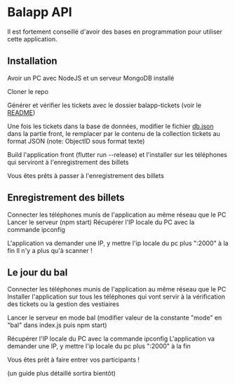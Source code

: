 # Balapp API
Il est fortement conseillé d'avoir des bases en programmation pour utiliser cette application.
## Installation
Avoir un PC avec NodeJS et un serveur MongoDB installé

Cloner le repo

Générer et vérifier les tickets avec le dossier balapp-tickets (voir le [README](https://github.com/MDL-Jules-Verne/balapp-api/blob/main/balapp-tickets/))

Une fois les tickets dans la base de données, modifier le fichier [db.json](https://github.com/MDL-Jules-Verne/balapp/blob/new/assets/db.json) dans la partie front, le remplacer par le contenu de la collection tickets au format JSON (note: ObjectID sous format texte)

Build l'application front (flutter run --release) et l'installer sur les téléphones qui serviront à l'enregistrement des billets

Vous êtes prêts à passer à l'enregistrement des billets

## Enregistrement des billets
Connecter les téléphones munis de l'application au même réseau que le PC
Lancer le serveur (npm start)
Récupérer l'IP locale du PC avec la commande ipconfig

L'application va demander une IP, y mettre l'ip locale du pc plus ":2000" à la fin
Il n'y a plus qu'à scanner !

## Le jour du bal
Connecter les téléphones munis de l'application au même réseau que le PC
Installer l'application sur tous les téléphones qui vont servir à la vérification des tickets ou la gestion des vestiaires

Lancer le serveur en mode bal (modifier valeur de la constante "mode" en "bal" dans index.js puis npm start)

Récupérer l'IP locale du PC avec la commande ipconfig
L'application va demander une IP, y mettre l'ip locale du pc plus ":2000" à la fin

Vous êtes prêt à faire entrer vos participants !

(un guide plus détaillé sortira bientôt)
